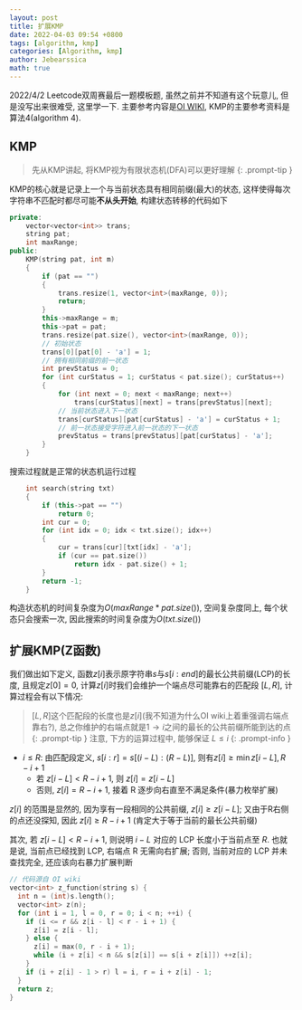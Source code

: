 ```yaml
---
layout: post
title: 扩展KMP
date: 2022-04-03 09:54 +0800
tags: [algorithm, kmp]
categories: [Algorithm, kmp]
author: Jebearssica
math: true
---
```


2022/4/2 Leetcode双周赛最后一题模板题, 虽然之前并不知道有这个玩意儿, 但是没写出来很难受, 这里学一下. 主要参考内容是[OI WIKI](https://oi-wiki.org/string/z-func/), KMP的主要参考资料是算法4(algorithm 4).

## KMP

> 先从KMP讲起, 将KMP视为有限状态机(DFA)可以更好理解
{: .prompt-tip }

KMP的核心就是记录上一个与当前状态具有相同前缀(最大)的状态, 这样使得每次字符串不匹配时都尽可能**不从头开始**, 构建状态转移的代码如下

```c++
private:
    vector<vector<int>> trans;
    string pat;
    int maxRange;
public:
    KMP(string pat, int m)
    {
        if (pat == "")
        {
            trans.resize(1, vector<int>(maxRange, 0));
            return;
        }
        this->maxRange = m;
        this->pat = pat;
        trans.resize(pat.size(), vector<int>(maxRange, 0));
        // 初始状态
        trans[0][pat[0] - 'a'] = 1;
        // 拥有相同前缀的前一状态
        int prevStatus = 0;
        for (int curStatus = 1; curStatus < pat.size(); curStatus++)
        {
            for (int next = 0; next < maxRange; next++)
                trans[curStatus][next] = trans[prevStatus][next];
            // 当前状态进入下一状态
            trans[curStatus][pat[curStatus] - 'a'] = curStatus + 1;
            // 前一状态接受字符进入前一状态的下一状态
            prevStatus = trans[prevStatus][pat[curStatus] - 'a'];
        }
    }
```

搜索过程就是正常的状态机运行过程

```c++
    int search(string txt)
    {
        if (this->pat == "")
            return 0;
        int cur = 0;
        for (int idx = 0; idx < txt.size(); idx++)
        {
            cur = trans[cur][txt[idx] - 'a'];
            if (cur == pat.size())
                return idx - pat.size() + 1;
        }
        return -1;
    }
```

构造状态机的时间复杂度为$O(maxRange * pat.size())$, 空间复杂度同上, 每个状态只会搜索一次, 因此搜索的时间复杂度为$O(txt.size())$

## 扩展KMP(Z函数)

我们做出如下定义, 函数$z[i]$表示原字符串$s$与$s[i:end]$的最长公共前缀(LCP)的长度, 且规定$z[0] = 0$, 计算$z[i]$时我们会维护一个端点尽可能靠右的匹配段 $[L, R]$, 计算过程会有以下情况:

> $[L, R]$这个匹配段的长度也是$z[i]$(我不知道为什么OI wiki上着重强调右端点靠右?), 总之你维护的右端点就是$1\to i$之间的最长的公共前缀所能到达的点
{: .prompt-tip }
> 注意, 下方的运算过程中, 能够保证 $L \leq i$
{: .prompt-info }

* $i\leq R$: 由匹配段定义, $s[i:r] = s[(i - L):(R - L)]$, 则有$z[i] \geq \min{z[i - L], R - i + 1}$
  * 若 $z[i - L] < R - i + 1$, 则 $z[i] = z[i - L]$
  * 否则, $z[i] = R - i + 1$, 接着 R 逐步向右直至不满足条件(暴力枚举扩展)

$z[i]$ 的范围是显然的, 因为享有一段相同的公共前缀, $z[i] \geq z[i - L]$; 又由于R右侧的点还没探知, 因此 $z[i] \geq R - i + 1$ (肯定大于等于当前的最长公共前缀)

其次, 若 $z[i - L] < R - i + 1$, 则说明 $i - L$ 对应的 LCP 长度小于当前点至 $R$. 也就是说, 当前点已经找到 LCP, 右端点 R 无需向右扩展; 否则, 当前对应的 LCP 并未查找完全, 还应该向右暴力扩展判断

```c++
// 代码源自 OI wiki
vector<int> z_function(string s) {
  int n = (int)s.length();
  vector<int> z(n);
  for (int i = 1, l = 0, r = 0; i < n; ++i) {
    if (i <= r && z[i - l] < r - i + 1) {
      z[i] = z[i - l];
    } else {
      z[i] = max(0, r - i + 1);
      while (i + z[i] < n && s[z[i]] == s[i + z[i]]) ++z[i];
    }
    if (i + z[i] - 1 > r) l = i, r = i + z[i] - 1;
  }
  return z;
}
```
